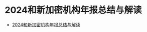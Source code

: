 # 2024和新加密机构年报总结与解读



* [2024和新加密机构年报总结与解读](https://crypto-1251108068.cos.ap-hongkong.myqcloud.com/2024%E6%A0%B8%E5%BF%83%E5%8A%A0%E5%AF%86%E6%9C%BA%E6%9E%84%E5%B9%B4%E6%8A%A5%E6%80%BB%E7%BB%93%E4%B8%8E%E8%A7%A3%E8%AF%BB.pdf)[\
  ](https://crypto-1251108068.cos.ap-hongkong.myqcloud.com/2024%E6%A0%B8%E5%BF%83%E5%8A%A0%E5%AF%86%E6%9C%BA%E6%9E%84%E5%B9%B4%E6%8A%A5%E6%80%BB%E7%BB%93%E4%B8%8E%E8%A7%A3%E8%AF%BB.pdf)
